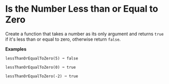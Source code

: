 # Is the Number Less than or Equal to Zero

Create a function that takes a number as its only argument and returns `true` if it's less than or equal to zero, otherwise return `false`.

**Examples**

```
lessThanOrEqualToZero(5) ➞ false

lessThanOrEqualToZero(0) ➞ true

lessThanOrEqualToZero(-2) ➞ true
```